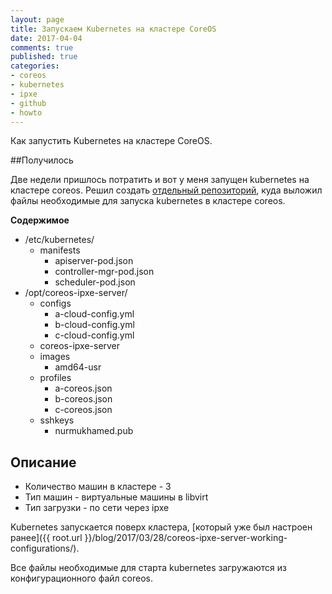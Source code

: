 ```yaml
---
layout: page
title: Запускаем Kubernetes на кластере CoreOS
date: 2017-04-04
comments: true
published: true
categories:
- coreos
- kubernetes
- ipxe
- github
- howto
---
```


Как запустить Kubernetes на кластере CoreOS. <!--more-->

##Получилось

Две недели пришлось потратить и вот у меня запущен kubernetes на кластере coreos.
Решил создать [отдельный репозиторий](https://github.com/Nurmukhamed/run-kubernetes-over-coreos-cluster-ipxe-booted), куда выложил файлы необходимые для запуска kubernetes в кластере coreos.

**Содержимое**

- /etc/kubernetes/
  - manifests
    - apiserver-pod.json
    - controller-mgr-pod.json
    - scheduler-pod.json
- /opt/coreos-ipxe-server/
  - configs
    - a-cloud-config.yml
	- b-cloud-config.yml
    - c-cloud-config.yml
  - coreos-ipxe-server
  - images
    - amd64-usr
  - profiles
    - a-coreos.json
    - b-coreos.json
    - c-coreos.json
  - sshkeys
    - nurmukhamed.pub

## Описание

- Количество машин в кластере - 3
- Тип машин - виртуальные машины в libvirt
- Тип загрузки - по сети через ipxe

Kubernetes запускается поверх кластера, [который уже был настроен ранее]({{ root.url }}/blog/2017/03/28/coreos-ipxe-server-working-configurations/).

Все файлы необходимые для старта kubernetes загружаются из конфигурационного файл coreos.
